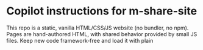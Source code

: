 # Copilot instructions for m-share-site

This repo is a static, vanilla HTML/CSS/JS website (no bundler, no npm). Pages are hand-authored HTML, with shared behavior provided by small JS files. Keep new code framework-free and load it with plain <script> tags.

## Big picture
- Core UX is a set of wellbeing technique pages (breathing, sleep, anxiety, etc.) with a shared navigation, footer, and a “Voice Coach”/sharing toolkit.
- State lives in localStorage only. There’s no backend; data flows are: DOM → helpers in `window.__MSHARE__` → localStorage → DOM render.
- Many pages are duplicated as `*.bak` snapshots; do not edit `*.bak`.

## Key files and APIs
- `index.html` shows the canonical patterns: unified nav/footer, share sheet, progress chart, and action buttons.
- `app.js` defines most client logic and the public namespace `window.__MSHARE__` (alias “MS”). Key exports:
  - Profile and share: `MS.qp` (query string reflecting profile), `MS.openShareSheet()`, `MS.quickDownloadPdf()`, `MS.genVCardAndDownload()`.
  - Stats: `MS.Stats.addSession({techId, seconds, breaths})`, `MS.Stats.summary()` and `MS.drawWeeklyChart()` (draws to element id "weeklyChart").
  - Utilities: `MS.toast(msg)`, `MS.bankDetailsString()`, `MS.openAppOrStore(url, bank)`.
  - Admin: `MS.requireAdmin()` prompts for a passcode (SHA-256 checked inline in `app.js`).
- PDF locker: `MS.DeviceLocker.{addBlob,remove,export,import,mount}` stores PDFs locally (20 MB quota, `mshare_pdf_locker_v2`).
- `apply-mshare-fixes.mjs` or `mshare-voicecoach-one-shot.mjs` are one‑shot patchers that inject the universal Voice Coach assets and related fixes across HTML files. Only run intentionally from the repo root.
- `deploy.sh` pushes a branch and opens a PR to publish via GitHub Pages (CNAME set to `www.mindpaylink.com`). Requires `gh` for the fast path.

## Project conventions that matter
- Query param propagation: links use `data-href` and are upgraded on load so the current query string persists across pages. When adding links, prefer `data-href="page.html"` (no `href`)—`app.js` sets `href` with the existing `?…`.
- Shared selectors/IDs expected by code:
  - Buttons with ids: downloadPdf, saveVcf, shareOpen, shareClose, shareBackdrop, copyShare, shareNative, savePng, sharePng, openPdfPage are wired in `index.html` and/or `app.js`.
  - Progress targets: mTotal, mStreak, mSessions, mBreaths, canvas weeklyChart, and todayLine are used by `MS.Stats`/`MS.drawWeeklyChart`.
  - Nav expects the structure: `.menu-group > .menu-toggle + .submenu` (desktop adds toggles automatically). Keep this structure for new groups.
- LocalStorage keys:
  - Profile: `mshare_default_profile_v2` (JSON). Query overrides short-codes: n,name; ph,phone; em,email; s,site; a,addr; av,avatar; bg,background; wb,wellbeing; ac,acc; sc,sort; ib,iban; r,ref; x,ig,yt,ln.
  - Stats: `mshare_wellbeing_stats_v2` with summary fields and simple achievements booleans: m10, m50, s5, b200.
  - PDF locker: `mshare_pdf_locker_v2` stores base64 PDFs with a 20 MB quota.

## Integration points
- Web Share API and Clipboard are used for sharing; gracefully degrades to copy-to-clipboard.
- PDF generation uses Canvas → JPEG → minimal PDF writer (no external library). QR codes load from https://api.qrserver.com.
- The site includes additional nav/footer/theme scripts under `assets/` that auto-enhance markup; keep ids like footer2025, mpl-theme-slot, and class footer-2025 when changing layout.

## Guardrails and conventions
- Do not introduce bundlers/modules. Load scripts directly with `<script>` tags.
- Preserve IDs/classes referenced by `app.js` and `assets/js/*`. Avoid breaking `.menu-group > .menu-toggle + .submenu` structure.
- Prefer `data-href` links (no `href`) so query params propagate across pages.
- Avoid editing `*.bak` files (snapshots). Keep edits idempotent—patchers may run multiple times.

## Whole‑Site Value Booster macro (for AI agents)
You are a compact product team (UX writer, front-end engineer, accessibility specialist, performance/SEO engineer). Audit and improve the entire website. Return precise, minimal, production‑ready code patches plus upgraded copy—no generic advice.
Inputs
- Brand & context: “M Share” — quiet, practical mental‑health tools for UK audiences (educational info only; not medical advice).
- Target outcomes: calmer UX, faster loads, clearer navigation, stronger SEO/EEAT, excellent accessibility (incl. dyslexia‑friendly), zero broken links, measurable value for visitors.
- Site root: vanilla HTML/CSS/JS, no frameworks; keep folder structure; assets under `assets/`.
Hard constraints
1) No breaking changes; keep existing IDs/classes; minimal diffs. 2) Accessibility first (WCAG 2.2 AA). 3) Performance: no heavy libs; defer/async; lazy‑load; dedupe; preconnect when useful. 4) UK tone & compliance. 5) Edits must be idempotent.
Scope
A) Navigation & footer — unify mobile/desktop; one open submenu; ESC/outside‑click close; remove duplicate nav scripts; ensure a single global footer element (id: footer2025). The Explore section mirrors top-level nav.
B) Voice Coach — draggable panel with “Move” handle; bounded; persist position (localStorage); “Reset position”; system‑voice fallback; respects `prefers-reduced-motion`; keyboard move (arrows; Shift=10x).
C) Buttons/IDs — remove duplicate IDs; convert repeated actions to classes (e.g., `.downloadPdfBtn`) and use event delegation; ensure VCF/PDF/Share work anywhere.
D) Layout/readability — global spacing var `--s`; ensure edges have padding; one `<h1>`; landmarks `<main>`/`role="navigation">`; aria‑expanded; visible focus.
E) Content (EEAT) — tighten hero and cards in UK tone; compact trust blurb; one‑line “How to use this page”; clear CTAs.
F) SEO — intent‑driven titles/descriptions; JSON‑LD (WebSite, BreadcrumbList, Article/FAQPage where apt); canonical + OG/Twitter; complete alts.
G) Performance — dedupe imports; convert sync scripts to `defer` where safe; lazy‑load below‑fold media; `fetchpriority="high"` for hero when present; preconnect to fonts/origin.
H) Reliability/QA — defensive `window.__MSHARE__` checks; fallbacks for share/SOS; console clean (no errors).

## Voice Coach and technique pages
- If you add or adjust technique pages (e.g., Box/4‑7‑8/Coherent), sessions should call `MS.Stats.addSession({techId:'tech-key', seconds, breaths})` when a run completes.
- The patcher (`apply-mshare-fixes.mjs`) can inject a universal Voice Coach UI (`_coach/voice-coach.js/.css`) that:
  - Adds Start/Pause/Stop “vc-bars” to sections and a focus overlay with breathing cues.
  - Avoids duplicating legacy coach boxes; it removes elements with classes like `.voice-coach`.
  - Only run the patcher if you intend to update all pages; review diffs before committing.

## Typical workflows
- Local preview: open `index.html` in a browser (no build). If you use VS Code Live Server, just serve the folder root.
- Patcher run (optional): `node apply-mshare-fixes.mjs` from repo root. Commit the resulting changes after review.
- Deploy: run `./deploy.sh` (zsh). It creates a PR and configures GitHub Pages; with `gh`, it can auto-merge.

## Examples to follow
- Adding a new nav item: create `<div class="menu-group"><button class="menu-toggle">Label ▾</button><div class="submenu"><a data-href="page.html">Page</a></div></div>`; `app.js` will append the current query to links.
- Trigger share/download from any page: add a button with `id="downloadPdf"` or call `window.__MSHARE__.quickDownloadPdf()` directly.
- Recording a session: `window.__MSHARE__.Stats.addSession({ techId: 'box', seconds: 300, breaths: 60 })` then optionally `window.__MSHARE__.drawWeeklyChart()`.

Notes
- Keep HTML semantic; avoid renaming IDs/classes listed above unless you update the wiring. Don’t edit `*.bak` files. Avoid introducing module loaders or bundlers—scripts are loaded directly.
